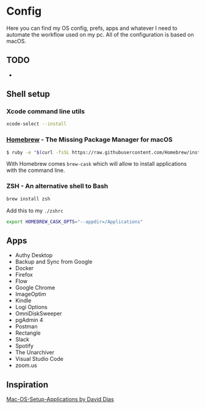 # Config

Here you can find my OS config, prefs, apps and whatever I need to automate the workflow used on my pc. All of the configuration is based on macOS.

## TODO

-

## Shell setup

### Xcode command line utils
```sh
xcode-select --install
```
### [Homebrew](https://brew.sh) - The Missing Package Manager for macOS

```sh
$ ruby -e "$(curl -fsSL https://raw.githubusercontent.com/Homebrew/install/master/install)"
```
With Homebrew comes `brew-cask` which will allow to install applications with the command line.

### ZSH - An alternative shell to Bash

```sh
brew install zsh
```
Add this to my `./zshrc`

```sh
export HOMEBREW_CASK_OPTS="--appdir=/Applications"
```

## Apps

- Authy Desktop
- Backup and Sync from Google
- Docker
- Firefox
- Flow
- Google Chrome
- ImageOptim
- Kindle
- Logi Options
- OmniDiskSweeper
- pgAdmin 4
- Postman
- Rectangle
- Slack
- Spotify
- The Unarchiver
- Visual Studio Code
- zoom.us

## Inspiration
[Mac-OS-Setup-Applications by David Dias
](https://github.com/thedaviddias/Mac-OS-Setup-Applications)
